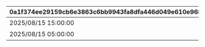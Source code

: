 |0a1f374ee29159cb6e3863c6bb9943fa8dfa446d049e610e96bac056aca3990c|ef82b75e1cde19324c6198b930dbd4b48e606c022b6769778ce6e6b0f94a70e7|45db4709beb0c065ebd67ec58969e584f2ef2a4d15fccb1df5d527fe7ffe72a9|2b6b45a27ceb5c4d73f28903b9437bbb523098db3f24d09c602d507172fb97e4|002f90de89741948b46932f869f388b1eaf0e65b65a5d8313c8744e20619bb8b|362b46b9e10486b3fae079182ffe8f54dafd842275c3e05989ebee986ba1a8cb|98b7cfaaa25f48b60e10df08f28fc98271af603eae22e8b2938f48eccb163a6e|0fb0ebb6671b7b6d8dd762af01e0fb74b252eb18df54e28d7b6edb4f52082945|34d1f8272662a321eb5eb8675648f1f5170e88db471a0aa3426f91797b85aad6|e8903dadfca97698dede8d0f22ef6c109772e15c364f2bd9d35d3e602aafa618|ee5a9865b82d9ded6c83ee4641f0247078261a062fda12728df4a65dd082eaf0|14824cb21ed874fc9bee67abec0454b3db420fa663f3a1d7b7219b77a6c9c251|
| --- | --- | --- | --- | --- | --- | --- | --- | --- | --- | --- | --- |
|2025/08/15 15:00:00|101|2025/08/15 15:00:00|0|0|2030/08/15 04:59:59|0|スタートダッシュ|スタートダッシュミッション|10207007|1|1|
|2025/08/15 05:00:00|201|2025/08/15 15:00:00|1|14|2025/09/17 04:59:59|1|カムバック|カムバックミッション|0|2|2|